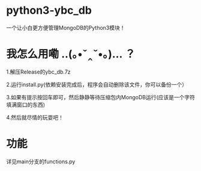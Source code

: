 # python3-ybc_db

一个让小白更方便管理MongoDB的Python3模块！

# 我怎么用嘞 ..(｡•ˇ‸ˇ•｡)… ？

1.解压Release的ybc_db.7z

2.运行install.py(依赖安装完成后，程序会自动删除该文件，你可以备份一个）

3.如果有提示按回车即可，然后静静等待压缩包内MongoDB运行(应该是一个字符填满窗口的东西)

4.然后就尽情的玩耍吧！

# 功能

详见main分支的functions.py
